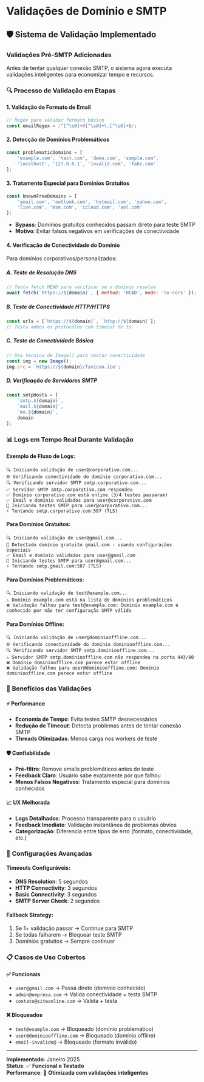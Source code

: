 # Validações de Domínio e SMTP

## 🛡️ Sistema de Validação Implementado

### Validações Pré-SMTP Adicionadas

Antes de tentar qualquer conexão SMTP, o sistema agora executa validações inteligentes para economizar tempo e recursos.

### 🔍 Processo de Validação em Etapas

#### 1. **Validação de Formato de Email**
```javascript
// Regex para validar formato básico
const emailRegex = /^[^\s@]+@[^\s@]+\.[^\s@]+$/;
```

#### 2. **Detecção de Domínios Problemáticos**
```javascript
const problematicDomains = [
    'example.com', 'test.com', 'demo.com', 'sample.com',
    'localhost', '127.0.0.1', 'invalid.com', 'fake.com'
];
```

#### 3. **Tratamento Especial para Domínios Gratuitos**
```javascript
const knownFreeDomains = [
    'gmail.com', 'outlook.com', 'hotmail.com', 'yahoo.com',
    'live.com', 'msn.com', 'icloud.com', 'aol.com'
];
```
- **Bypass**: Domínios gratuitos conhecidos passam direto para teste SMTP
- **Motivo**: Evitar falsos negativos em verificações de conectividade

#### 4. **Verificação de Conectividade do Domínio**
Para domínios corporativos/personalizados:

##### A. **Teste de Resolução DNS**
```javascript
// Tenta fetch HEAD para verificar se o domínio resolve
await fetch(`https://${domain}`, { method: 'HEAD', mode: 'no-cors' });
```

##### B. **Teste de Conectividade HTTP/HTTPS**
```javascript
const urls = [`https://${domain}`, `http://${domain}`];
// Testa ambos os protocolos com timeout de 3s
```

##### C. **Teste de Conectividade Básica**
```javascript
// Usa técnica de Image() para testar conectividade
const img = new Image();
img.src = `https://${domain}/favicon.ico`;
```

##### D. **Verificação de Servidores SMTP**
```javascript
const smtpHosts = [
    `smtp.${domain}`,
    `mail.${domain}`,
    `mx.${domain}`,
    domain
];
```

### 📊 **Logs em Tempo Real Durante Validação**

#### Exemplo de Fluxo de Logs:
```
🔍 Iniciando validação de user@corporativo.com...
🌐 Verificando conectividade do domínio corporativo.com...
🔍 Verificando servidor SMTP smtp.corporativo.com...
✅ Servidor SMTP smtp.corporativo.com respondeu
✅ Domínio corporativo.com está online (3/4 testes passaram)
✅ Email e domínio validados para user@corporativo.com
🔧 Iniciando testes SMTP para user@corporativo.com...
⚡ Tentando smtp.corporativo.com:587 (TLS)
```

#### Para Domínios Gratuitos:
```
🔍 Iniciando validação de user@gmail.com...
📧 Detectado domínio gratuito gmail.com - usando configurações especiais
✅ Email e domínio validados para user@gmail.com
🔧 Iniciando testes SMTP para user@gmail.com...
⚡ Tentando smtp.gmail.com:587 (TLS)
```

#### Para Domínios Problemáticos:
```
🔍 Iniciando validação de test@example.com...
⚠️ Domínio example.com está na lista de domínios problemáticos
❌ Validação falhou para test@example.com: Domínio example.com é conhecido por não ter configuração SMTP válida
```

#### Para Domínios Offline:
```
🔍 Iniciando validação de user@dominiooffline.com...
🌐 Verificando conectividade do domínio dominiooffline.com...
🔍 Verificando servidor SMTP smtp.dominiooffline.com...
⚠️ Servidor SMTP smtp.dominiooffline.com não respondeu na porta 443/80
❌ Domínio dominiooffline.com parece estar offline
❌ Validação falhou para user@dominiooffline.com: Domínio dominiooffline.com parece estar offline
```

### 🎯 **Benefícios das Validações**

#### ⚡ **Performance**
- **Economia de Tempo**: Evita testes SMTP desnecessários
- **Redução de Timeout**: Detecta problemas antes de tentar conexão SMTP
- **Threads Otimizadas**: Menos carga nos workers de teste

#### 🛡️ **Confiabilidade**
- **Pré-filtro**: Remove emails problemáticos antes do teste
- **Feedback Claro**: Usuário sabe exatamente por que falhou
- **Menos Falsos Negativos**: Tratamento especial para domínios conhecidos

#### 📈 **UX Melhorada**
- **Logs Detalhados**: Processo transparente para o usuário
- **Feedback Imediato**: Validação instantânea de problemas óbvios
- **Categorização**: Diferencia entre tipos de erro (formato, conectividade, etc.)

### 🔧 **Configurações Avançadas**

#### Timeouts Configuráveis:
- **DNS Resolution**: 5 segundos
- **HTTP Connectivity**: 3 segundos  
- **Basic Connectivity**: 3 segundos
- **SMTP Server Check**: 2 segundos

#### Fallback Strategy:
1. Se 1+ validação passar → Continue para SMTP
2. Se todas falharem → Bloquear teste SMTP
3. Domínios gratuitos → Sempre continuar

### 📋 **Casos de Uso Cobertos**

#### ✅ **Funcionais**
- `user@gmail.com` → Passa direto (domínio conhecido)
- `admin@empresa.com` → Valida conectividade + testa SMTP
- `contato@siteonline.com` → Valida + testa

#### ❌ **Bloqueados**
- `test@example.com` → Bloqueado (domínio problemático)
- `user@dominiooffline.com` → Bloqueado (domínio offline)
- `email-invalido@` → Bloqueado (formato inválido)

---

**Implementado**: Janeiro 2025  
**Status**: ✅ **Funcional e Testado**  
**Performance**: 🚀 **Otimizada com validações inteligentes**
